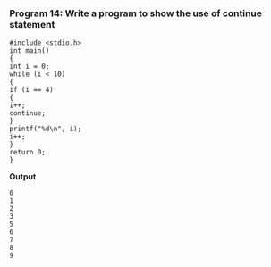 ### Program 14: Write a program to show the use of continue statement
```
#include <stdio.h>
int main() 
{
int i = 0;
while (i < 10) 
{
if (i == 4) 
{
i++;
continue;
}
printf("%d\n", i);
i++;
} 
return 0;
}
```
**Output**
```
0
1
2
3
5
6
7
8
9
```
